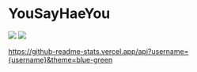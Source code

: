 # YouSayHaeYou
<img src="https://capsule-render.vercel.app/api?type=waving&color=auto&height=200&section=header&text=Ali-me&fontSize=90" />



<img src="https://capsule-render.vercel.app/api?type=waving&height=101&color=gradient&text=Ali-me%20&section=header&textBg=false&strokeWidth=0&reversal=false&fontAlign=50&fontAlignY=50&descAlign=50&descAlignY=60&animation=fadeIn&fontColor=000000" />


https://github-readme-stats.vercel.app/api?username={username}&theme=blue-green
